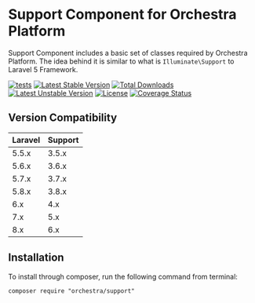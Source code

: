 Support Component for Orchestra Platform
==============

Support Component includes a basic set of classes required by Orchestra Platform. The idea behind it is similar to what is `Illuminate\Support` to Laravel 5 Framework.

[![tests](https://github.com/orchestral/support/workflows/tests/badge.svg?branch=6.x)](https://github.com/orchestral/support/actions?query=workflow%3Atests+branch%3A6.x)
[![Latest Stable Version](https://poser.pugx.org/orchestra/support/version)](https://packagist.org/packages/orchestra/support)
[![Total Downloads](https://poser.pugx.org/orchestra/support/downloads)](https://packagist.org/packages/orchestra/support)
[![Latest Unstable Version](https://poser.pugx.org/orchestra/support/v/unstable)](//packagist.org/packages/orchestra/support)
[![License](https://poser.pugx.org/orchestra/support/license)](https://packagist.org/packages/orchestra/support)
[![Coverage Status](https://coveralls.io/repos/github/orchestral/support/badge.svg?branch=6.x)](https://coveralls.io/github/orchestral/support?branch=6.x)

## Version Compatibility

Laravel    | Support
:----------|:----------
 5.5.x     | 3.5.x
 5.6.x     | 3.6.x
 5.7.x     | 3.7.x
 5.8.x     | 3.8.x
 6.x       | 4.x
 7.x       | 5.x
 8.x       | 6.x

## Installation

To install through composer, run the following command from terminal:

    composer require "orchestra/support"
